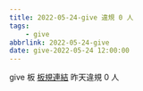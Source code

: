 ```yaml
---
title: 2022-05-24-give 違規 0 人
tags:
    - give
abbrlink: 2022-05-24-give
date: give-2022-05-24 12:00:00
---
```

give 板 [板規連結](https://www.ptt.cc/bbs/give/M.1612495900.A.C32.html)
昨天違規 0 人
